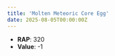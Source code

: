 ```yaml
---
title: 'Molten Meteoric Core Egg'
date: 2025-08-05T00:00:00Z
---
```

- **RAP**: 320
- **Value**: -1
